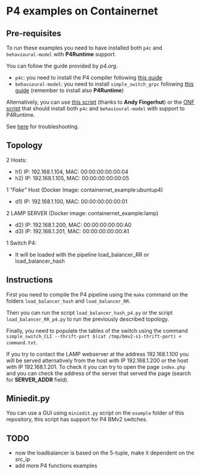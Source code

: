# P4 examples on Containernet

## Pre-requisites

To run these examples you need to have installed both `p4c` and `behavioural-model` with **P4Runtime** support.

You can follow the guide provided by *p4.org*.

* `p4c`: you need to install the P4 compiler following [this guide](https://github.com/p4lang/p4c)
* `behavioural-model`: you need to install `simple_switch_grpc` following [this guide](https://github.com/p4lang/behavioral-model/tree/master/targets/simple_switch_grpc) (remember to install also **P4Runtime**)

Alternatively, you can use [this script](https://github.com/jafingerhut/p4-guide/blob/master/bin/install-p4dev-p4runtime.sh) (thanks to **Andy Fingerhut**) or the [ONF script](https://github.com/opennetworkinglab/onos/blob/master/tools/dev/p4vm/install-p4-tools.sh) that should install both `p4c` and `behavioural-model` with support to P4Runtime.

See [here](https://github.com/jafingerhut/p4-guide/blob/master/bin/README-install-troubleshooting.md) for troubleshooting.

## Topology

2 Hosts:

* h1) IP: 192.168.1.104, MAC: 00:00:00:00:00:04
* h2) IP: 192.168.1.105, MAC: 00:00:00:00:00:05

1 *"Fake"* Host (Docker Image: containernet_example:ubuntup4)

* d1) IP: 192.168.1.100, MAC: 00:00:00:00:00:01

2 LAMP SERVER (Docker image: containernet_example:lamp)

* d2) IP: 192.168.1.200, MAC: 00:00:00:00:00:A0
* d3) IP: 192.168.1.201, MAC: 00:00:00:00:00:A1

1 Switch P4:

* It will be loaded with the pipeline load_balancer_RR or load_balancer_hash

## Instructions

First you need to compile the P4 pipeline using the `make` command on the folders `load_balancer_hash` and `load_balancer_RR`.

Then you can run the script `load_balancer_hash_p4.py` or the script `load_balancer_RR_p4.py` to run the previously described topology.

Finally, you need to populate the tables of the switch using the command `simple_switch_CLI --thrift-port $(cat /tmp/bmv2-s1-thrift-port) < command.txt`.

If you try to contact the LAMP webserver at the address 192.168.1.100 you will be served alternatively from the host with IP 192.168.1.200 or the host with IP 192.168.1.201.
To check it you can try to open the page `index.php` and you can check the address of the server that served the page (search for **SERVER_ADDR** field).

## Miniedit.py

You can use a GUI using `miniedit.py` script on the `example` folder of this repository, this script has support for P4 BMv2 switches.

## TODO

* now the loadbalancer is based on the 5-tuple, make it dependent on the src_ip
* add more P4 functions examples
